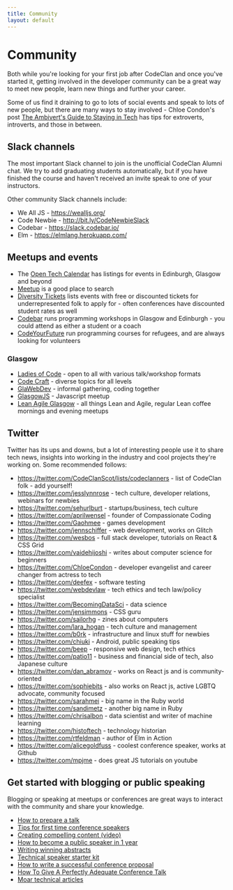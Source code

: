 ```yaml
---
title: Community
layout: default
---
```


# Community

Both while you're looking for your first job after CodeClan and once you've started it, getting involved in the developer community can be a great way to meet new people, learn new things and further your career.

Some of us find it draining to go to lots of social events and speak to lots of new people, but there are many ways to stay involved - Chloe Condon's post [The Ambivert's Guide to Staying in Tech](https://www.coursereport.com/blog/the-ambivert-s-guide-to-staying-in-tech) has tips for extroverts, introverts, and those in between.

## Slack channels

The most important Slack channel to join is the unofficial CodeClan Alumni chat. We try to add graduating students automatically, but if you have finished the course and haven't received an invite speak to one of your instructors.

Other community Slack channels include:

* We All JS - https://wealljs.org/
* Code Newbie - http://bit.ly/CodeNewbieSlack
* Codebar - https://slack.codebar.io/
* Elm - https://elmlang.herokuapp.com/

## Meetups and events

* The [Open Tech Calendar](https://opentechcalendar.co.uk/) has listings for events in Edinburgh, Glasgow and beyond
* [Meetup](https://www.meetup.com/) is a good place to search
* [Diversity Tickets](https://diversitytickets.org/) lists events with free or discounted tickets for underrepresented folk to apply for - often conferences have discounted student rates as well
* [Codebar](http://www.codebar.io/) runs programming workshops in Glasgow and Edinburgh - you could attend as either a student or a coach
* [CodeYourFuture](https://codeyourfuture.io/) run programming courses for refugees, and are always looking for volunteers

### Glasgow

* [Ladies of Code](https://www.meetup.com/Ladies-of-Code-Glasgow/) - open to all with various talk/workshop formats
* [Code Craft](https://www.codecraftuk.org/) - diverse topics for all levels
* [GlaWebDev](http://www.glawebdev.com/) - informal gathering, coding together
* [GlasgowJS](https://www.meetup.com/Glasgow-JavaScript/) - Javascript meetup
* [Lean Agile Glasgow](https://www.meetup.com/Lean-Agile-Glasgow/) - all things Lean and Agile, regular Lean coffee mornings and evening meetups

## Twitter

Twitter has its ups and downs, but a lot of interesting people use it to share tech news, insights into working in the industry and cool projects they're working on. Some recommended follows:

* https://twitter.com/CodeClanScot/lists/codeclanners - list of CodeClan folk - add yourself!
* https://twitter.com/jesslynnrose - tech culture, developer relations, webinars for newbies
* https://twitter.com/sehurlburt - startups/business, tech culture
* https://twitter.com/aprilwensel - founder of Compassionate Coding
* https://twitter.com/Gaohmee - games development
* https://twitter.com/jennschiffer - web development, works on Glitch
* https://twitter.com/wesbos - full stack developer, tutorials on React & CSS Grid
* https://twitter.com/vaidehijoshi - writes about computer science for beginners
* https://twitter.com/ChloeCondon - developer evangelist and career changer from actress to tech
* https://twitter.com/deefex - software testing
* https://twitter.com/webdevlaw - tech ethics and tech law/policy specialist
* https://twitter.com/BecomingDataSci - data science
* https://twitter.com/jensimmons - CSS guru
* https://twitter.com/sailorhg - zines about computers
* https://twitter.com/lara_hogan - tech culture and management
* https://twitter.com/b0rk - infrastructure and linux stuff for newbies
* https://twitter.com/chiuki - Android, public speaking tips
* https://twitter.com/beep - responsive web design, tech ethics
* https://twitter.com/patio11 - business and financial side of tech, also Japanese culture
* https://twitter.com/dan_abramov - works on React js and is community-oriented
* https://twitter.com/sophiebits - also works on React js, active LGBTQ advocate, community focused
* https://twitter.com/sarahmei - big name in the Ruby world
* https://twitter.com/sandimetz - another big name in Ruby
* https://twitter.com/chrisalbon - data scientist and writer of machine learning
* https://twitter.com/histoftech - technology historian
* https://twitter.com/rtfeldman - author of Elm in Action
* https://twitter.com/alicegoldfuss - coolest conference speaker, works at Github
* https://twitter.com/mpjme - does great JS tutorials on youtube

## Get started with blogging or public speaking

Blogging or speaking at meetups or conferences are great ways to interact with the community and share your knowledge.

* [How to prepare a talk](https://www.deconstructconf.com/blog/how-to-prepare-a-talk)
* [Tips for first time conference speakers](https://medium.com/@sophie.koonin/things-i-wish-id-known-tips-for-first-time-conference-speakers-ffa4ca438ea)
* [Creating compelling content (video)](https://www.youtube.com/watch?v=a6YkDpzeotY)
* [How to become a public speaker in 1 year](http://cattsmall.com/advice/2016/06/13/become-public-speaker-introduction.html)
* [Writing winning abstracts](https://marcysutton.com/writing-winning-talk-abstracts/)
* [Technical speaker starter kit](https://github.com/coryhouse/speaker-starter-kit/blob/master/README.md)
* [How to write a successful conference proposal](https://medium.com/@fox/how-to-write-a-successful-conference-proposal-4461509d3e32)
* [How To Give A Perfectly Adequate Conference Talk](https://benmccormick.org/2017/10/29/adequate-talks/)
* [Moar technical articles](http://blog.sqisland.com/2015/01/moar-technical-articles.html)
